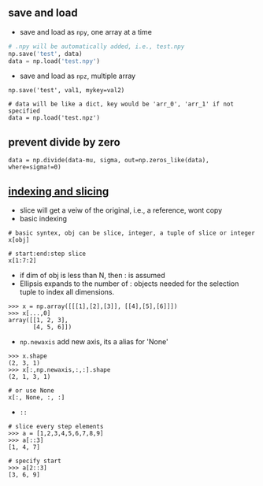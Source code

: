 
## save and load
* save and load as `npy`, one array at a time
``` python
# .npy will be automatically added, i.e., test.npy
np.save('test', data)
data = np.load('test.npy')
```
* save and load as `npz`, multiple array
```
np.save('test', val1, mykey=val2)

# data will be like a dict, key would be 'arr_0', 'arr_1' if not specified
data = np.load('test.npz')
```

## prevent divide by zero
```
data = np.divide(data-mu, sigma, out=np.zeros_like(data), where=sigma!=0)
```

## [indexing and slicing](https://docs.scipy.org/doc/numpy/reference/arrays.indexing.html)
* slice will get a veiw of the original, i.e., a reference, wont copy
* basic indexing
```
# basic syntex, obj can be slice, integer, a tuple of slice or integer
x[obj]

# start:end:step slice
x[1:7:2]
```
* if dim of obj is less than N, then : is assumed
* Ellipsis expands to the number of : objects needed for the selection tuple to index all dimensions. 
```
>>> x = np.array([[[1],[2],[3]], [[4],[5],[6]]])
>>> x[...,0]
array([[1, 2, 3],
       [4, 5, 6]])
```

* `np.newaxis` add new axis, its a alias for 'None'
```
>>> x.shape
(2, 3, 1)
>>> x[:,np.newaxis,:,:].shape
(2, 1, 3, 1)

# or use None
x[:, None, :, :]
```

* `::`
```
# slice every step elements
>>> a = [1,2,3,4,5,6,7,8,9]
>>> a[::3]
[1, 4, 7]

# specify start
>>> a[2::3]
[3, 6, 9]
```
